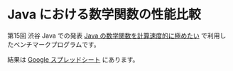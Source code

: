 # Java における数学関数の性能比較

第15回 渋谷 Java での発表 [Java の数学関数を計算速度的に極めたい](https://speakerdeck.com/komiya_atsushi/number-shibui-gu-java-java-falseshu-xue-guan-shu-woji-suan-su-du-de-niji-metai) で利用したベンチマークプログラムです。

結果は [Google スプレッドシート](https://docs.google.com/spreadsheets/d/1DH8kU2-CntH_30G5e6btOrtabwS6DclqGFgr75JyYeg/edit#gid=1611690089) にあります。
